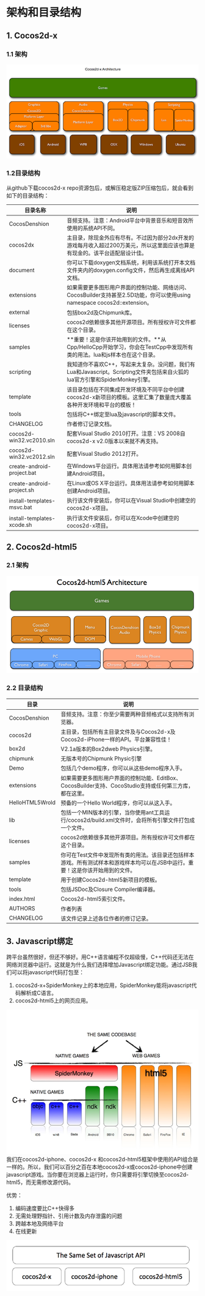 # 架构和目录结构        

## 1. Cocos2d-x
### 1.1 架构   
![](./res/cocos2d-x-architecture.jpg)    

### 1.2目录结构 

从github下载cocos2d-x repo资源包后，或解压稳定版ZIP压缩包后，就会看到如下的目录结构：  

|目录名称  |  说明 |
|---------------|----------------------------------------------------------|
|CocosDenshion	 | 音频支持。注意：Android平台中背景音乐和短音效所使用的系统API不同。|
|cocos2dx	 | 主目录，除现金外应有尽有。不过因为部分2dx开发的游戏每月收入超过200万美元，所以这里面应该也算是有现金的。该平台适配层设计佳。|
|document	 | 你可以下载doxygen文档系统，利用该系统打开本文档文件夹内的doxygen.config文件，然后再生成离线API文档。|
|extensions	 | 如果需要更多图形用户界面的控制功能、网络访问、CocosBuilder支持甚至2.5D功能，你可以使用using namespace cocos2d::extension。|
|external	 | 包括box2d及Chipmunk库。|
|licenses	 | cocos2d依赖很多其他开源项目。所有授权许可文件都在这个目录。|
|samples	 	 | **重要！这是你该开始用到的文件。**从Cpp/HelloCpp开始学习，你会在TestCpp中发现所有类的用法。lua和js样本也在这个目录。|
|scripting	 | 我知道你不喜欢C++，写起来太复杂。没问题，我们有Lua和Javascript。Scripting文件夹包括来自火狐的lua官方引擎和SpiderMonkey引擎。|
|template	 | 该目录包括在不同集成开发环境及不同平台中创建cocos2d-x新项目的模板。这里汇集了数量庞大覆盖各种开发环境和平台的模板！|
|tools	 	 | 包括将C++绑定至lua及javascript的脚本文件。|
|CHANGELOG	 | 作者修订记录文档。|
|cocos2d-win32.vc2010.sln	 | 配套Visual Studio 2010打开。注意：VS 2008自cocos2d-x v2.0版本以来就不再支持。|
|cocos2d-win32.vc2012.sln	 | 配套Visual Studio 2012打开。|
|create-android-project.bat	 | 在Windows平台运行。具体用法请参考如何用脚本创建Android项目。|
|create-android-project.sh	 | 在Linux或OS X平台运行。具体用法请参考如何用脚本创建Android项目。|
|install-templates-msvc.bat	 | 执行该文件安装后，你可以在Visual Studio中创建空的cocos2d-x项目。|
|install-templates-xcode.sh	 | 执行该文件安装后，你可以在Xcode中创建空的cocos2d-x项目。|


## 2. Cocos2d-html5
### 2.1 架构

![](./res/cocos2d-html5-architecture.png)

### 2.2 目录结构

|目录 |	说明|
|---------------|----------------------------------------------------------|
|CocosDenshion	 |	音频支持。注意：你至少需要两种音频格式以支持所有浏览器。|
|cocos2d	 |	主目录，包括所有主目录文件及与Cocos2d-x及Cocos2d-iPhone一样的API。平台兼容性佳！|
|box2d	 |	V2.1a版本的Box2dweb Physics引擎。|
|chipmunk	 |	无版本号的Chipmunk Physic引擎|
|Demo	 |	包括几个demo程序，你可以从这些demo程序入手。|
|extensions	 |	如果需要更多图形用户界面的控制功能、EditBox、CocosBuilder支持、CocoStudio支持或任何第三方库，都在这里。|
|HelloHTML5Wrold |		预备的一个Hello World程序，你可以从这入手。|
|lib	 |	包括一个MIN版本的引擎，当你使用ant工具运行/cocos2d/build.xml文件时，会将所有引擎文件打包成一个文件。|
|licenses	 |	cocos2d依赖很多其他开源项目。所有授权许可文件都在这个目录。|
|samples	 |	你可在Test文件中发现所有类的用法。该目录还包括样本游戏。所有测试样本和游戏样本均可以在JSB中运行。重要！这是你该开始用到的文件。|
|template	 |	用于创建Cocos2d-html5新项目的模板。|
|tools	 |	包括JSDoc及Closure Compiler编译器。|
|index.html	 |	Cocos2d-html5索引文件。|
|AUTHORS	 |	作者列表|
|CHANGELOG	 |	该文件记录上述各位作者的修订记录。|

## 3. Javascript绑定

跨平台虽然很好，但还不够好。用C++语言编程不仅超级慢，C++代码还无法在网络浏览器中运行。这就是为什么我们选择增加Javascript绑定功能。通过JSB我们可以将javascript代码打包至：

1. cocos2d-x+SpiderMonkey上的本地应用，SpiderMonkey能将javascript代码解析成C语言。
2. cocos2d-html5上的网页应用。

![](./res/jsbinding-1.jpg)     
我们在cocos2d-iphone、cocos2d-x 和cocos2d-html5框架中使用的API组合是一样的。所以，我们可以百分之百在本地cocos2d-x或cocos2d-iphone中创建javascript游戏。当你要在浏览器上运行时，你只需要将引擎切换至cocos2d-html5，而无需修改源代码。

优势：

1. 编码速度要比C++快得多
2. 无需处理野指针、引用计数及内存泄露的问题
3. 跨越本地及网络平台
4. 在线更新

![](./res/jsbinding-2.jpg)
